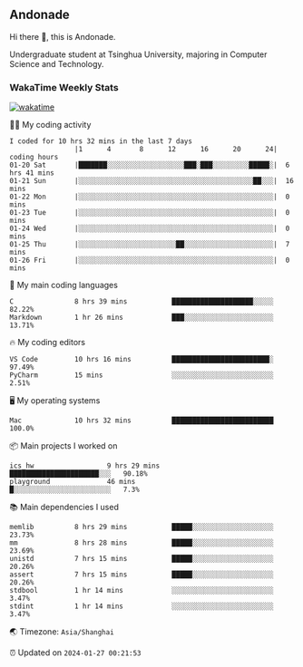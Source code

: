 ## Andonade

Hi there 👋, this is Andonade.

Undergraduate student at Tsinghua University, majoring in Computer Science and Technology.

### WakaTime Weekly Stats

[![wakatime](https://wakatime.com/badge/user/018bd8cc-ca3d-4a3e-a11d-74879d0e0c99.svg)](https://wakatime.com/@018bd8cc-ca3d-4a3e-a11d-74879d0e0c99)

🧑‍💻 My coding activity 

```text
I coded for 10 hrs 32 mins in the last 7 days
          		|1      4       8      12      16      20      24|	coding hours
01-20 Sat		|███████░░░░░░░░░░░░░░░░░░░███░███░░░░░░░░░█████░|	6 hrs 41 mins
01-21 Sun		|░░░░░░░░░░░░░░░░░░░░░░░░░░░░░░░░░░░░░░░░░░░██░░░|	16 mins
01-22 Mon		|░░░░░░░░░░░░░░░░░░░░░░░░░░░░░░░░░░░░░░░░░░░░░░░░|	0 mins
01-23 Tue		|░░░░░░░░░░░░░░░░░░░░░░░░░░░░░░░░░░░░░░░░░░░░░░░░|	0 mins
01-24 Wed		|░░░░░░░░░░░░░░░░░░░░░░░░░░░░░░░░░░░░░░░░░░░░░░░░|	0 mins
01-25 Thu		|░░░░░░░░░░░░░░░░░░░░░░░░██░░░░░░░░░░░░░░░░░░░░░░|	7 mins
01-26 Fri		|░░░░░░░░░░░░░░░░░░░░░░░░░░░░░░░░░░░░░░░░░░░░░░░░|	0 mins
```

🌱 My main coding languages 

```text
C              	8 hrs 39 mins       	████████████████████░░░░░	82.22%
Markdown       	1 hr 26 mins        	███░░░░░░░░░░░░░░░░░░░░░░	13.71%
```

🔥 My coding editors 

```text
VS Code        	10 hrs 16 mins      	████████████████████████░	97.49%
PyCharm        	15 mins             	░░░░░░░░░░░░░░░░░░░░░░░░░	2.51%
```

🖥️ My operating systems 

```text
Mac            	10 hrs 32 mins      	█████████████████████████	100.0%
```

📦 Main projects I worked on 

```text
ics_hw              	9 hrs 29 mins       	██████████████████████░░░	90.18%
playground          	46 mins             	█░░░░░░░░░░░░░░░░░░░░░░░░	7.3%
```

📚 Main dependencies I used 

```text
memlib         	8 hrs 29 mins       	█████░░░░░░░░░░░░░░░░░░░░	23.73%
mm             	8 hrs 28 mins       	█████░░░░░░░░░░░░░░░░░░░░	23.69%
unistd         	7 hrs 15 mins       	█████░░░░░░░░░░░░░░░░░░░░	20.26%
assert         	7 hrs 15 mins       	█████░░░░░░░░░░░░░░░░░░░░	20.26%
stdbool        	1 hr 14 mins        	░░░░░░░░░░░░░░░░░░░░░░░░░	3.47%
stdint         	1 hr 14 mins        	░░░░░░░░░░░░░░░░░░░░░░░░░	3.47%
```

🌏 Timezone: `Asia/Shanghai`

⏰ Updated on `2024-01-27 00:21:53`